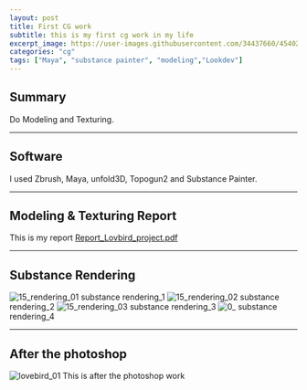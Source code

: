```yaml
---
layout: post
title: First CG work
subtitle: this is my first cg work in my life
excerpt_image: https://user-images.githubusercontent.com/34437660/45402899-067b6d00-b693-11e8-83d0-569534c0479a.jpg
categories: "cg"
tags: ["Maya", "substance painter", "modeling","Lookdev"]
---
```



## Summary
Do Modeling and Texturing.

---

## Software
I used Zbrush, Maya, unfold3D, Topogun2 and Substance Painter.

---

## Modeling & Texturing Report
This is my report
[Report_Lovbird_project.pdf](https://github.com/runabird36/runabird36.github.io/files/2373593/_song.tae.young_final.pdf)

---

## Substance Rendering

![15_rendering_01](https://user-images.githubusercontent.com/34437660/45402889-fb284180-b692-11e8-864d-9eef1e878662.jpg)
substance rendering_1
![15_rendering_02](https://user-images.githubusercontent.com/34437660/45402891-fb284180-b692-11e8-9f11-d31e93096df5.jpg)
substance rendering_2
![15_rendering_03](https://user-images.githubusercontent.com/34437660/45402892-fbc0d800-b692-11e8-85af-d85a7057ae8c.jpg)
substance rendering_3
![0_](https://user-images.githubusercontent.com/34437660/45402893-fbc0d800-b692-11e8-9963-2d9bdb86ca5b.jpg)
substance rendering_4

---

## After the photoshop

![lovebird_01](https://user-images.githubusercontent.com/34437660/45402899-067b6d00-b693-11e8-83d0-569534c0479a.jpg)
This is after the photoshop work

